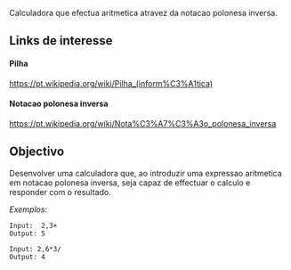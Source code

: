 Calculadora que efectua aritmetica atravez da notacao polonesa inversa.

## Links de interesse

#### Pilha

https://pt.wikipedia.org/wiki/Pilha_(inform%C3%A1tica)

#### Notacao polonesa inversa

https://pt.wikipedia.org/wiki/Nota%C3%A7%C3%A3o_polonesa_inversa

## Objectivo

Desenvolver uma calculadora que, ao introduzir uma expressao aritmetica em notacao polonesa inversa, seja capaz de effectuar o calculo e responder com o resultado.

_Exemplos:_

```
Input:  2,3+
Output: 5
```

```
Input: 2,6*3/
Output: 4
```
